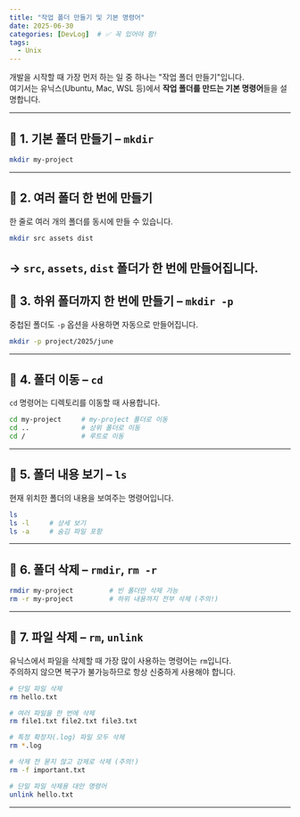 ```yaml
---
title: "작업 폴더 만들기 및 기본 명령어"
date: 2025-06-30
categories: [DevLog]  # ✅ 꼭 있어야 함!
tags:
  - Unix
---
```


개발을 시작할 때 가장 먼저 하는 일 중 하나는 "작업 폴더 만들기"입니다.  
여기서는 유닉스(Ubuntu, Mac, WSL 등)에서 **작업 폴더를 만드는 기본 명령어**들을 설명합니다.

---

## 📁 1. 기본 폴더 만들기 – `mkdir`

```bash
mkdir my-project
```
---
## 📁 2. 여러 폴더 한 번에 만들기

한 줄로 여러 개의 폴더를 동시에 만들 수 있습니다.

```bash
mkdir src assets dist
```

→ `src`, `assets`, `dist` 폴더가 한 번에 만들어집니다.
---

## 📁 3. 하위 폴더까지 한 번에 만들기 – `mkdir -p`

중첩된 폴더도 `-p` 옵션을 사용하면 자동으로 만들어집니다.

```bash
mkdir -p project/2025/june
```
---
## 📁 4. 폴더 이동 – `cd`

`cd` 명령어는 디렉토리를 이동할 때 사용합니다.

```bash
cd my-project     # my-project 폴더로 이동
cd ..             # 상위 폴더로 이동
cd /              # 루트로 이동
```
---
## 📁 5. 폴더 내용 보기 – `ls`

현재 위치한 폴더의 내용을 보여주는 명령어입니다.

```bash
ls
ls -l     # 상세 보기
ls -a     # 숨김 파일 포함
```
---
## 📁 6. 폴더 삭제 – `rmdir`, `rm -r`
```bash
rmdir my-project         # 빈 폴더만 삭제 가능
rm -r my-project         # 하위 내용까지 전부 삭제 (주의!)
```
---

## 📄 7. 파일 삭제 – `rm`, `unlink`

유닉스에서 파일을 삭제할 때 가장 많이 사용하는 명령어는 `rm`입니다.  
주의하지 않으면 복구가 불가능하므로 항상 신중하게 사용해야 합니다.

```bash
# 단일 파일 삭제
rm hello.txt

# 여러 파일을 한 번에 삭제
rm file1.txt file2.txt file3.txt

# 특정 확장자(.log) 파일 모두 삭제
rm *.log

# 삭제 전 묻지 않고 강제로 삭제 (주의!)
rm -f important.txt

# 단일 파일 삭제용 대안 명령어
unlink hello.txt
```
---
